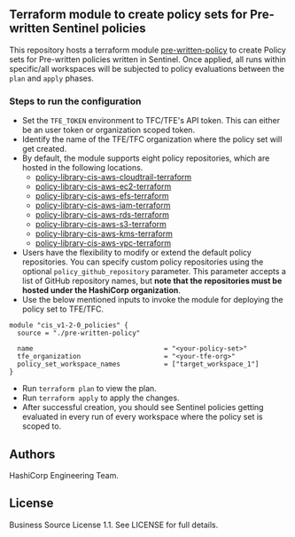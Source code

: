 ## Terraform module to create policy sets for Pre-written Sentinel policies

This repository hosts a terraform module [pre-written-policy](./pre-written-policy/) to create Policy sets for Pre-written policies written in Sentinel. Once applied, all runs within specific/all workspaces will be subjected to policy evaluations between the `plan` and `apply` phases.

### Steps to run the configuration

- Set the `TFE_TOKEN` environment to TFC/TFE's API token. This can either be an user token or organization scoped token.
- Identify the name of the TFE/TFC organization where the policy set will get created.
- By default, the module supports eight policy repositories, which are hosted in the following locations.
    - [policy-library-cis-aws-cloudtrail-terraform](https://github.com/hashicorp/policy-library-cis-aws-cloudtrail-terraform)
    - [policy-library-cis-aws-ec2-terraform](https://github.com/hashicorp/policy-library-cis-aws-ec2-terraform)
    - [policy-library-cis-aws-efs-terraform](https://github.com/hashicorp/policy-library-cis-aws-efs-terraform)
    - [policy-library-cis-aws-iam-terraform](https://github.com/hashicorp/policy-library-cis-aws-iam-terraform)
    - [policy-library-cis-aws-rds-terraform](https://github.com/hashicorp/policy-library-cis-aws-rds-terraform)
    - [policy-library-cis-aws-s3-terraform](https://github.com/hashicorp/policy-library-cis-aws-s3-terraform)
    - [policy-library-cis-aws-kms-terraform](https://github.com/hashicorp/policy-library-cis-aws-kms-terraform)
    - [policy-library-cis-aws-vpc-terraform](https://github.com/hashicorp/policy-library-cis-aws-vpc-terraform)
- Users have the flexibility to modify or extend the default policy repositories. You can specify custom policy repositories using the optional `policy_github_repository` parameter. This parameter accepts a list of GitHub repository names, but **note that the repositories must be hosted under the HashiCorp organization**.
- Use the below mentioned inputs to invoke the module for deploying the policy set to TFE/TFC.
```hcl
module "cis_v1-2-0_policies" {
  source = "./pre-written-policy"

  name                                 = "<your-policy-set>"
  tfe_organization                     = "<your-tfe-org>"
  policy_set_workspace_names           = ["target_workspace_1"]
}
```
- Run `terraform plan` to view the plan.
- Run `terraform apply` to apply the changes.
- After successful creation, you should see Sentinel policies getting evaluated in every run of every workspace where the policy set is scoped to.

## Authors

HashiCorp Engineering Team.

## License

Business Source License 1.1. See LICENSE for full details.